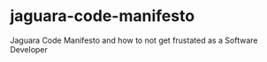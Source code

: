 # jaguara-code-manifesto
Jaguara Code Manifesto and how to not get frustated as a Software Developer
